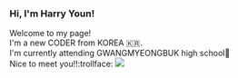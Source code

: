 ### Hi, I'm Harry Youn!
Welcome to my page!                                                                                                                                          
I'm a new CODER from KOREA :kr:.                                                                              
I'm currently attending GWANGMYEONGBUK high school:school:                                                                
Nice to meet you!!:trollface:
<img src="https://img.shields.io/badge/Scss-green?style=flat&logo=Sass&logoColor=00979D"/>



<!--
**Younseungeun/Younseungeun** is a ✨ _special_ ✨ repository because its `README.md` (this file) appears on your GitHub profile.

Here are some ideas to get you started:

- 🔭 I’m currently working on ...
- 🌱 I’m currently learning ...
- 👯 I’m looking to collaborate on ...
- 🤔 I’m looking for help with ...
- 💬 Ask me about ...
- 📫 How to reach me: ...
- 😄 Pronouns: ...
- ⚡ Fun fact: ...
-->
